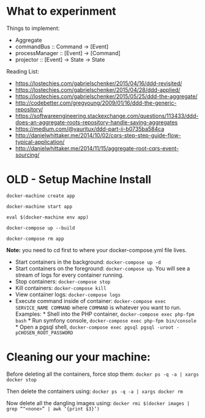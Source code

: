 
What to experinment
===

Things to implement:
- Aggregate 
- commandBus :: Command -> [Event]
- processManager :: [Event] -> [Command]
- projector :: [Event] -> State -> State


Reading List:
- https://lostechies.com/gabrielschenker/2015/04/16/ddd-revisited/
- https://lostechies.com/gabrielschenker/2015/04/28/ddd-applied/
- https://lostechies.com/gabrielschenker/2015/05/25/ddd-the-aggregate/
- http://codebetter.com/gregyoung/2009/01/16/ddd-the-generic-repository/
- https://softwareengineering.stackexchange.com/questions/113433/ddd-does-an-aggregate-roots-repository-handle-saving-aggregates
- https://medium.com/@yauritux/ddd-part-ii-b0735ba584ca
- http://danielwhittaker.me/2014/10/02/cqrs-step-step-guide-flow-typical-application/
- http://danielwhittaker.me/2014/11/15/aggregate-root-cqrs-event-sourcing/

OLD - Setup Machine Install
===

`docker-machine create app`

`docker-machine start app`

`eval $(docker-machine env app)`

`docker-compose up --build`

`docker-compose rm app`


**Note:** you need to cd first to where your docker-compose.yml file lives.

  * Start containers in the background: `docker-compose up -d`
  * Start containers on the foreground: `docker-compose up`. You will see a stream of logs for every container running.
  * Stop containers: `docker-compose stop`
  * Kill containers: `docker-compose kill`
  * View container logs: `docker-compose logs`
  * Execute command inside of container: `docker-compose exec SERVICE_NAME COMMAND` where `COMMAND` is whatever you want to run. Examples:
        * Shell into the PHP container, `docker-compose exec php-fpm bash`
        * Run symfony console, `docker-compose exec php-fpm bin/console`
        * Open a pgsql shell, `docker-compose exec pgsql pgsql -uroot -pCHOSEN_ROOT_PASSWORD`


Cleaning our your machine:
====
Before deleting all the containers, force stop them:
`docker ps -q -a | xargs docker stop`

Then delete the containers using:
`docker ps -q -a | xargs docker rm`

Now delete all the dangling images using:
`docker rmi $(docker images | grep “^<none>” | awk ‘{print $3}’)`
